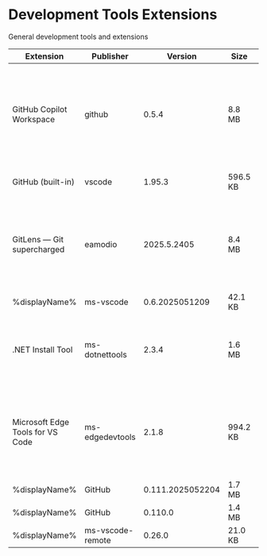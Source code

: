 # Development Tools Extensions

General development tools and extensions

| Extension | Publisher | Version | Size | Description |
|-----------|-----------|---------|------|-------------|
| GitHub Copilot Workspace | github | 0.5.4 | 8.8 MB | Use GitHub Copilot Workspace from the comfort of VS Code. Continue an existing session and edit and ... |
| GitHub (built-in) | vscode | 1.95.3 | 596.5 KB | GitHub features for VS Code |
| GitLens — Git supercharged | eamodio | 2025.5.2405 | 8.4 MB | Supercharge Git within VS Code — Visualize code authorship at a glance via Git blame annotations and... |
| %displayName% | ms-vscode | 0.6.2025051209 | 42.1 KB | %description% |
| .NET Install Tool | ms-dotnettools | 2.3.4 | 1.6 MB | This extension installs and manages different versions of the .NET SDK and Runtime. |
| Microsoft Edge Tools for VS Code | ms-edgedevtools | 2.1.8 | 994.2 KB | Use the Microsoft Edge Tools from within VS Code to see your site's runtime HTML structure, alter it... |
| %displayName% | GitHub | 0.111.2025052204 | 1.7 MB | %description% |
| %displayName% | GitHub | 0.110.0 | 1.4 MB | %description% |
| %displayName% | ms-vscode-remote | 0.26.0 | 21.0 KB | %description% |
